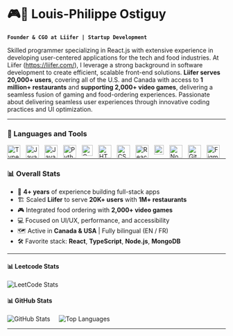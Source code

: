 # 🎮🍕 Louis-Philippe Ostiguy

**`Founder & CGO at Liifer | Startup Development`**

Skilled programmer specializing in React.js with extensive experience in developing user-centered applications for the tech and food industries. At Liifer (https://liifer.com/), I leverage a strong background in software development to create efficient, scalable front-end solutions. **Liifer serves 20,000+ users**, covering all of the U.S. and Canada with access to **1 million+ restaurants** and **supporting 2,000+ video games**, delivering a seamless fusion of gaming and food-ordering experiences. Passionate about delivering seamless user experiences through innovative coding practices and UI optimization.

---

### 🧰 Languages and Tools

<img align="left" alt="TypeScript" width="30px" style="padding-right:10px;" src="https://cdn.jsdelivr.net/gh/devicons/devicon/icons/typescript/typescript-plain.svg" />
<img align="left" alt="JavaScript" width="30px" style="padding-right:10px;" src="https://cdn.jsdelivr.net/gh/devicons/devicon/icons/javascript/javascript-plain.svg" />
<img align="left" alt="Java" width="30px" style="padding-right:10px;" src="https://cdn.jsdelivr.net/gh/devicons/devicon/icons/java/java-original.svg"/>
<img align="left" alt="Python" width="30px" style="padding-right:10px;" src="https://cdn.jsdelivr.net/gh/devicons/devicon/icons/python/python-plain.svg" />
<img align="left" alt="C-Language" width="25px" style="padding-right:10px;" src="https://upload.wikimedia.org/wikipedia/commons/thumb/1/18/C_Programming_Language.svg/1200px-C_Programming_Language.svg.png" />
<img align="left" alt="HTML" width="30px" style="padding-right:10px;" src="https://cdn.jsdelivr.net/gh/devicons/devicon/icons/html5/html5-plain.svg" />
<img align="left" alt="CSS" width="30px" style="padding-right:10px;" src="https://cdn.jsdelivr.net/gh/devicons/devicon/icons/css3/css3-plain.svg" />
<img align="left" alt="React" width="30px" style="padding-right:10px;" src="https://cdn.jsdelivr.net/gh/devicons/devicon/icons/react/react-original.svg" />
<img align="left" alt="Flutter" width="22px" style="padding-right:10px;" src="https://static-00.iconduck.com/assets.00/flutter-icon-1651x2048-ojswpayr.png" />
<img align="left" alt="NodeJS" width="30px" style="padding-right:10px;" src="https://cdn.jsdelivr.net/gh/devicons/devicon/icons/nodejs/nodejs-original.svg" />
<img align="left" alt="Git" width="30px" style="padding-right:10px;" src="https://cdn.jsdelivr.net/gh/devicons/devicon/icons/git/git-original.svg" />
<img align="left" alt="Figma" width="30px" style="padding-right:10px;" src="https://static-00.iconduck.com/assets.00/apps-figma-icon-2048x2048-ctjj5ab7.png" />
<br />

---

### 📊 Overall Stats

- 🧠 **4+ years** of experience building full-stack apps
- 🏗️ Scaled **Liifer** to serve **20K+ users** with **1M+ restaurants**
- 🎮 Integrated food ordering with **2,000+ video games**
- 💻 Focused on UI/UX, performance, and accessibility
- 🗺️ Active in **Canada & USA** | Fully bilingual (EN / FR)
- 🛠️ Favorite stack: **React**, **TypeScript**, **Node.js**, **MongoDB**

---
#### 📊 Leetcode Stats
  <img src="https://leetcode-badge-sage.vercel.app/badge/lp_ostiguy?theme=neutral" alt="LeetCode Stats" />

#### 📊 GitHub Stats
<div align="left" style="display: flex; flex-wrap: wrap; justify-content: start; gap: 20px;">
  
  <img src="https://github-readme-stats.vercel.app/api?username=lpostiguy&show_icons=true&include_all_commits=true&hide=issues,stars,contribs&rank_icon=github&theme=transparent" alt="GitHub Stats" />
  
  <img src="https://github-readme-stats.vercel.app/api/top-langs/?username=lpostiguy&layout=compact&hide_progress=true&theme=transparent&hide=OpenSCAD" alt="Top Languages" />

</div>

---
